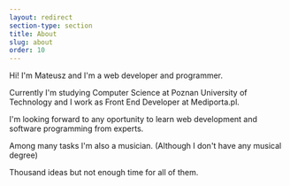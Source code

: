```yaml
---
layout: redirect
section-type: section
title: About
slug: about
order: 10
---
```


Hi! I'm Mateusz and I'm a web developer and programmer. 

Currently I'm studying Computer Science at Poznan University of Technology and I work as Front End Developer at Mediporta.pl.

I'm looking forward to any oportunity to learn web development and software programming from experts.

Among many tasks I'm also a musician. (Although I don't have any musical degree)

Thousand ideas but not enough time for all of them.